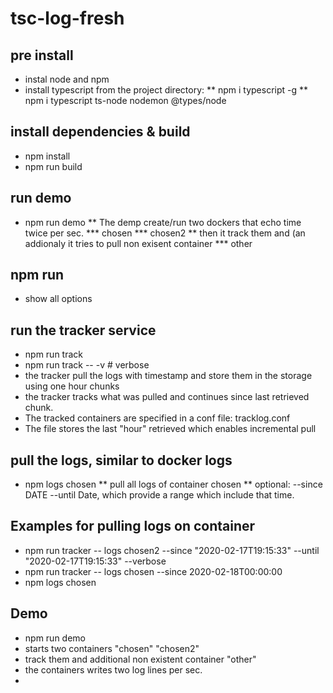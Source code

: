 # tsc-log-fresh

## pre install
* instal node and npm
* install typescript from the project directory:
** npm i typescript -g
** npm i  typescript  ts-node nodemon @types/node

## install dependencies & build
* npm install
* npm run build

## run demo
* npm run demo
** The demp create/run two dockers that echo time twice per sec.
*** chosen
*** chosen2
** then it track them and (an addionaly it tries to pull non exisent container
*** other

## npm run 
* show all options

## run the tracker service
* npm run track
* npm run track -- -v    # verbose 
* the tracker pull the logs with timestamp and store them in the storage using one hour chunks
* the tracker tracks what was pulled and continues since last retrieved chunk.
* The tracked containers are specified in a conf file: tracklog.conf
* The file stores the last "hour" retrieved which enables incremental pull

## pull the logs, similar to docker logs
* npm logs chosen 
** pull all logs of container chosen
** optional: --since DATE --until Date, which provide a range which include that time.

## Examples for pulling logs on container
* npm run tracker -- logs chosen2  --since "2020-02-17T19:15:33" --until "2020-02-17T19:15:33" --verbose
* npm run tracker -- logs chosen --since 2020-02-18T00:00:00
* npm logs chosen


## Demo
* npm run demo
* starts two containers "chosen" "chosen2"
* track them and additional non existent container "other"
* the containers writes two log lines per sec.
* 